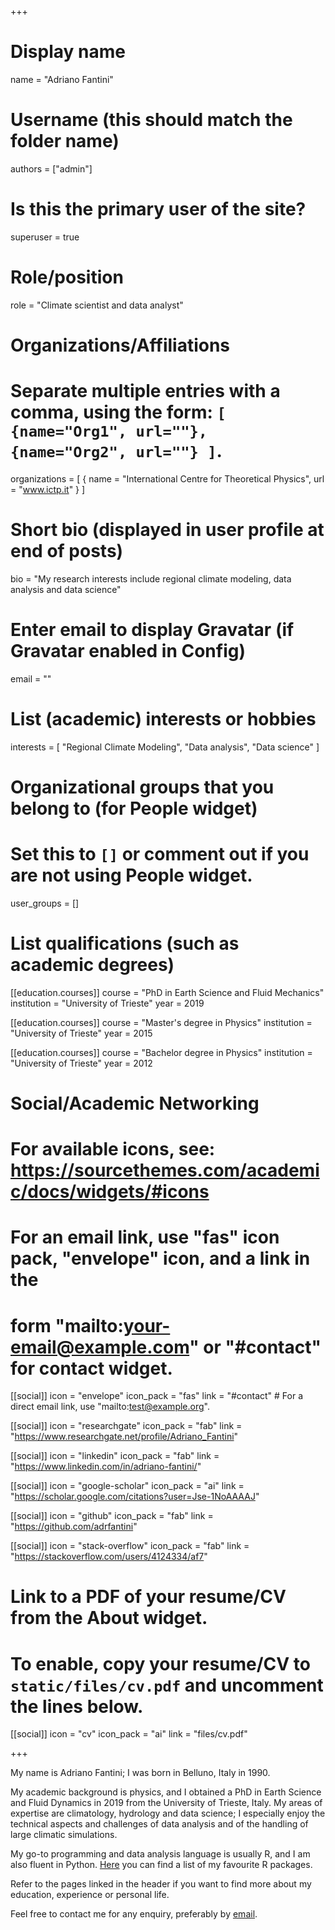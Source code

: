 +++
# Display name
name = "Adriano Fantini"

# Username (this should match the folder name)
authors = ["admin"]

# Is this the primary user of the site?
superuser = true

# Role/position
role = "Climate scientist and data analyst"

# Organizations/Affiliations
#   Separate multiple entries with a comma, using the form: `[ {name="Org1", url=""}, {name="Org2", url=""} ]`.
organizations = [ { name = "International Centre for Theoretical Physics", url = "www.ictp.it" } ]

# Short bio (displayed in user profile at end of posts)
bio = "My research interests include regional climate modeling, data analysis and data science"

# Enter email to display Gravatar (if Gravatar enabled in Config)
email = ""

# List (academic) interests or hobbies
interests = [
  "Regional Climate Modeling",
  "Data analysis",
  "Data science"
]

# Organizational groups that you belong to (for People widget)
#   Set this to `[]` or comment out if you are not using People widget.
user_groups = []

# List qualifications (such as academic degrees)
[[education.courses]]
  course = "PhD in Earth Science and Fluid Mechanics"
  institution = "University of Trieste"
  year = 2019

[[education.courses]]
  course = "Master's degree in Physics"
  institution = "University of Trieste"
  year = 2015

[[education.courses]]
  course = "Bachelor degree in Physics"
  institution = "University of Trieste"
  year = 2012

# Social/Academic Networking
# For available icons, see: https://sourcethemes.com/academic/docs/widgets/#icons
#   For an email link, use "fas" icon pack, "envelope" icon, and a link in the
#   form "mailto:your-email@example.com" or "#contact" for contact widget.

[[social]]
  icon = "envelope"
  icon_pack = "fas"
  link = "#contact"  # For a direct email link, use "mailto:test@example.org".

[[social]]
  icon = "researchgate"
  icon_pack = "fab"
  link = "https://www.researchgate.net/profile/Adriano_Fantini"
  
[[social]]
  icon = "linkedin"
  icon_pack = "fab"
  link = "https://www.linkedin.com/in/adriano-fantini/"

[[social]]
  icon = "google-scholar"
  icon_pack = "ai"
  link = "https://scholar.google.com/citations?user=Jse-1NoAAAAJ"

[[social]]
  icon = "github"
  icon_pack = "fab"
  link = "https://github.com/adrfantini"
  
[[social]]
  icon = "stack-overflow"
  icon_pack = "fab"
  link = "https://stackoverflow.com/users/4124334/af7"

# Link to a PDF of your resume/CV from the About widget.
# To enable, copy your resume/CV to `static/files/cv.pdf` and uncomment the lines below.
[[social]]
  icon = "cv"
  icon_pack = "ai"
  link = "files/cv.pdf"

+++

My name is Adriano Fantini; I was born in Belluno, Italy in 1990.

My academic background is physics, and I obtained a PhD in Earth Science and Fluid Dynamics in 2019 from the University of Trieste, Italy.
My areas of expertise are climatology, hydrology and data science; I especially enjoy the technical aspects and challenges of data analysis and of the handling of large climatic simulations.

My go-to programming and data analysis language is usually R, and I am also fluent in Python. [Here](https://adrfantini.github.io/r-packages/) you can find a list of my favourite R packages.

Refer to the pages linked in the header if you want to find more about my education, experience or personal life.

Feel free to contact me for any enquiry, preferably by [email](mailto:adr.fantini+website@gmail.com).

